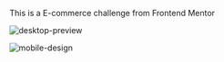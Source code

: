 This is a E-commerce challenge from Frontend Mentor


![desktop-preview](https://user-images.githubusercontent.com/75183667/142176537-ee13051f-539d-45e4-b966-3452f4df96dc.jpg)

![mobile-design](https://user-images.githubusercontent.com/75183667/142176596-10fed3ee-ea65-4d52-8d8f-5db24eaa08e6.jpg)

